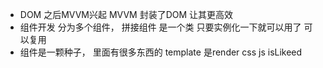- DOM 之后MVVM兴起
MVVM 封装了DOM 让其更高效
- 组件开发
  分为多个组件， 拼接组件
  是一个类
  只要实例化一下就可以用了 可以复用
- 组件是一颗种子， 里面有很多东西的
  template  是render
  css 
  js isLikeed